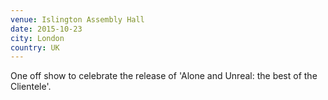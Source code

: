 ```yaml
---
venue: Islington Assembly Hall
date: 2015-10-23
city: London
country: UK
---
```


One off show to celebrate the release of 'Alone and Unreal: the best of the Clientele'.